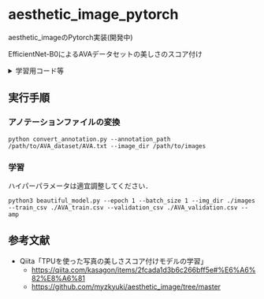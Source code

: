 # aesthetic_image_pytorch

aesthetic_imageのPytorch実装(開発中)

EfficientNet-B0によるAVAデータセットの美しさのスコア付け

<details>
<summary>学習用コード等</summary>
 
|ファイル名|説明|
|----|----|
|convert_annotation.py|アノテーションファイルを変換するコード．|
|data_loader.py|データセットクラスとデータローダークラスのコード．|
|make_graph.py|学習曲線を可視化するコード．|
|train.py|学習を開始するコード．|
|trainer.py|学習ループのコード．|
</details>

## 実行手順

### アノテーションファイルの変換
```
python convert_annotation.py --annotation_path /path/to/AVA_dataset/AVA.txt --image_dir /path/to/images
```

### 学習
ハイパーパラメータは適宜調整してください．

```
python3 beautiful_model.py --epoch 1 --batch_size 1 --img_dir ./images --train_csv ./AVA_train.csv --validation_csv ./AVA_validation.csv --amp
```

## 参考文献
* Qiita「TPUを使った写真の美しさスコア付けモデルの学習」
    * https://qiita.com/kasagon/items/2fcada1d3b6c266bff5e#%E6%A6%82%E8%A6%81
    * https://github.com/myzkyuki/aesthetic_image/tree/master
